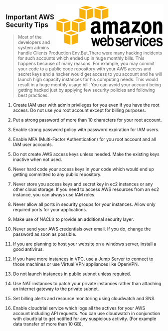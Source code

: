 <img src="icon/safety.png" align="right" />


## Important AWS Security Tips



> Most of the developers and system admins handle Clients Production Env.But,There were many hacking incidents for such accounts which ended up in huge monthly bills. This happens because of many reasons. For example, you may commit your code to a public code repository with your AWS access and secret keys and a hacker would get access to you account and he will launch high capacity instances for his computing needs. This would result in a huge monthly usage bill. You can avoid your account being getting hacked just by applying few security policies and following best practices. 
1. Create IAM user with admin privileges for you even if you have the root access. Do not use you root account except for billing purposes.

2. Put a strong password of more than 10 characters for your root account.

2. Enable strong password policy with password expiration for IAM users.

3. Enable MFA (Multi-Factor Authentication) for you root account and all IAM user accounts.

4. Do not create AWS access keys unless needed. Make the existing keys inactive when not used.

5. Never hard code your access keys in your code which would end up getting committed to any public repository.

6. Never store you access keys and secret key in ec2 instances or any other cloud storage. If you need to access AWS resources from an ec2 instance, you can always use IAM roles.

7. Never allow all ports in security groups for your instances. Allow only required ports for your applications.

8. Make use of NACL’s to provide an additional security layer.

9. Never send your AWS credentials over email. If you do, change the password as soon as possible.

10. If you are planning to host your website on a windows server, install a good antivirus.

11. If you have more instances in VPC, use a Jump Server to connect to those machines or use Virtual VPN appliances like OpenVPN.

12. Do not launch instances in public subnet unless required.

13. Use NAT instances to patch your private instances rather than attaching an internet gateway to the private subnet.

15. Set billing alerts and resource monitoring using cloudwatch and SNS.

16. Enable cloudtrial service  which logs all the actives for your AWS account including API requests. You can use cloudwatch in conjunction with cloudtrial to get notified for any suspicious activity. (For example data transfer of more than 10 GB).
